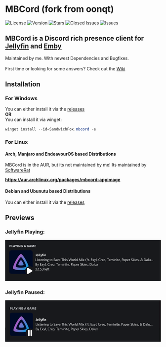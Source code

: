 # MBCord (fork from oonqt)

![License](https://badgen.net/github/license/oonqt/MBCord) ![Version](https://badgen.net/github/release/SandwichFox/MBCord) ![Stars](https://badgen.net/github/stars/SandwichFox/MBCord) ![Closed Issues](https://badgen.net/github/closed-issues/SandwichFox/mbcord) ![Issues](https://badgen.net/github/open-issues/SandwichFox/MBCord)

## MBCord is a Discord rich presence client for [Jellyfin](https://jellyfin.org) and [Emby](https://emby.media/)

Maintained by me. With newest Dependencies and Bugfixes.\
\
First time or looking for some answers? Check out the [Wiki](https://github.com/oonqt/MBCord/wiki)

## Installation
### For Windows
You can either install it via the [releases](https://github.com/SandwichFox/MBCord/releases/latest)\
**OR**\
You can install it via winget:
```powershell
winget install --id=SandwichFox.mbcord -e 
```
### For Linux
#### Arch, Manjaro and EndeavourOS based Distributions
MBCord is in the AUR, but its not maintained by me! Its maintained by [SoftwareRat](https://github.com/SoftwareRat)

**https://aur.archlinux.org/packages/mbcord-appimage**

#### Debian and Ubunutu based Distributions
You can either install it via the [releases](https://github.com/SandwichFox/MBCord/releases/latest)


## Previews
### Jellyfin Playing:
![1661532162119](image/README/1661532162119.png)
### Jellyfin Paused:
![1661532147637](image/README/1661532147637.png)
